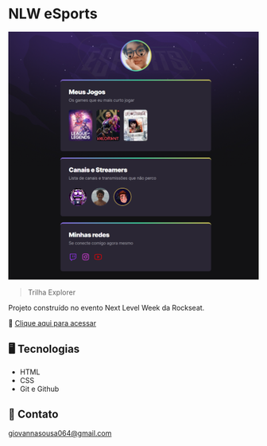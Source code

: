 # NLW eSports

![preview](./.github/preview.png)

> Trilha Explorer

Projeto construído no evento Next Level Week da Rockseat.

🔗 [Clique aqui para acessar](https://giovannacoder.github.io/NLW)

## 🖥️ Tecnologias

- HTML
- CSS
- Git e Github

## 🖤 Contato

giovannasousa064@gmail.com
